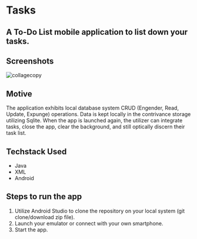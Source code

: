 # Tasks

A To-Do List mobile application to list down your tasks.
---

## Screenshots
![collagecopy](https://user-images.githubusercontent.com/96666465/211575531-055b044c-7e19-4378-83a7-7e316e307cfe.jpg)

## Motive
The application exhibits local database system CRUD (Engender, Read, Update, Expunge) operations. Data is kept locally in the contrivance storage utilizing Sqlite. When the app is launched again, the utilizer can integrate tasks, close the app, clear the background, and still optically discern their task list.

## Techstack Used
- Java
- XML
- Android

## Steps to run the app
1. Utilize Android Studio to clone the repository on your local system (git clone/download zip file).
2. Launch your emulator or connect with your own smartphone.
3. Start the app.
